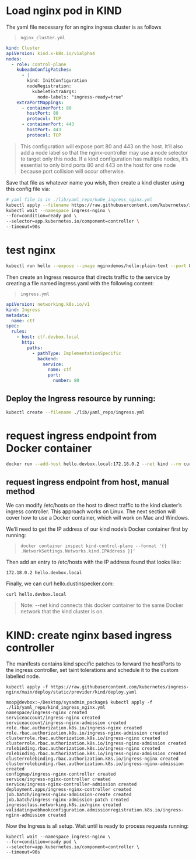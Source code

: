 # Load nginx pod in KIND

The yaml file necessary for an nginx ingress cluster is as follows

>`nginx_cluster.yml`
```yaml
kind: Cluster
apiVersion: kind.x-k8s.io/v1alpha4
nodes:
  - role: control-plane
    kubeadmConfigPatches:
      - |
        kind: InitConfiguration
        nodeRegistration:
          kubeletExtraArgs:
            node-labels: "ingress-ready=true"        
    extraPortMappings:
      - containerPort: 80
        hostPort: 80
        protocol: TCP
      - containerPort: 443
        hostPort: 443
        protocol: TCP
```

>This configuration will expose port 80 and 443 on the host. It’ll also add a node label so that the nginx-controller may use a node selector to target only this node. If a kind configuration has multiple nodes, it’s essential to only bind ports 80 and 443 on the host for one node because port collision will occur otherwise.

Save that file as whatever name you wish, then create a kind cluster using this config file via:

```bash
# yaml file is in ./lib/yaml_repo/kube_ingress_nginx.yml
kubectl apply --filename https://raw.githubusercontent.com/kubernetes/ingress-nginx/master/deploy/static/provider/kind/deploy.yaml
kubectl wait --namespace ingress-nginx \
--for=condition=ready pod \
--selector=app.kubernetes.io/component=controller \
--timeout=90s
```

# test nginx

```bash
kubectl run hello --expose --image nginxdemos/hello:plain-text --port 80
```
Then create an Ingress resource that directs traffic to the service by creating a file named ingress.yaml with the following content:

>`ingress.yml`
```yaml
apiVersion: networking.k8s.io/v1
kind: Ingress
metadata:
  name: ctf
spec:
  rules:
    - host: ctf.devbox.local
      http:
        paths:
          - pathType: ImplementationSpecific
            backend:
              service:
                name: ctf
                port:
                  number: 80
``` 




## Deploy the Ingress resource by running:
```bash
kubectl create --filename ./lib/yaml_repo/ingress.yml
```
# request ingress endpoint from Docker container
```bash
docker run --add-host hello.devbox.local:172.18.0.2 --net kind --rm curlimages/curl:7.71.0 hello.devbox.local
```

## request ingress endpoint from host, manual method

We can modify /etc/hosts on the host to direct traffic to the kind cluster’s ingress controller. 
This approach works on Linux. The next section will cover how to use a Docker container, 
which will work on Mac and Windows.

We’ll need to get the IP address of our kind node’s Docker container first by running:
 
>`docker container inspect kind-control-plane --format '{{ .NetworkSettings.Networks.kind.IPAddress }}'`

Then add an entry to /etc/hosts with the IP address found that looks like:

    172.18.0.2 hello.devbox.local

Finally, we can curl hello.dustinspecker.com:

    curl hello.devbox.local

>Note: --net kind connects this docker container to the same Docker network that the kind cluster is on.


# KIND: create nginx based ingress controller

The manifests contains kind specific patches to forward the hostPorts to the ingress controller, set taint tolerations and schedule it to the custom labelled node.

`kubectl apply -f https://raw.githubusercontent.com/kubernetes/ingress-nginx/main/deploy/static/provider/kind/deploy.yaml`

    moop@devbox:~/Desktop/sysadmin_package$ kubectl apply -f ./lib/yaml_repo/kind_ingress_nginx.yml
    namespace/ingress-nginx created
    serviceaccount/ingress-nginx created
    serviceaccount/ingress-nginx-admission created
    role.rbac.authorization.k8s.io/ingress-nginx created
    role.rbac.authorization.k8s.io/ingress-nginx-admission created
    clusterrole.rbac.authorization.k8s.io/ingress-nginx created
    clusterrole.rbac.authorization.k8s.io/ingress-nginx-admission created
    rolebinding.rbac.authorization.k8s.io/ingress-nginx created
    rolebinding.rbac.authorization.k8s.io/ingress-nginx-admission created
    clusterrolebinding.rbac.authorization.k8s.io/ingress-nginx created
    clusterrolebinding.rbac.authorization.k8s.io/ingress-nginx-admission created
    configmap/ingress-nginx-controller created
    service/ingress-nginx-controller created
    service/ingress-nginx-controller-admission created
    deployment.apps/ingress-nginx-controller created
    job.batch/ingress-nginx-admission-create created
    job.batch/ingress-nginx-admission-patch created
    ingressclass.networking.k8s.io/nginx created
    validatingwebhookconfiguration.admissionregistration.k8s.io/ingress-nginx-admission created


Now the Ingress is all setup. Wait until is ready to process requests running:

    kubectl wait --namespace ingress-nginx \
    --for=condition=ready pod \
    --selector=app.kubernetes.io/component=controller \
    --timeout=90s


